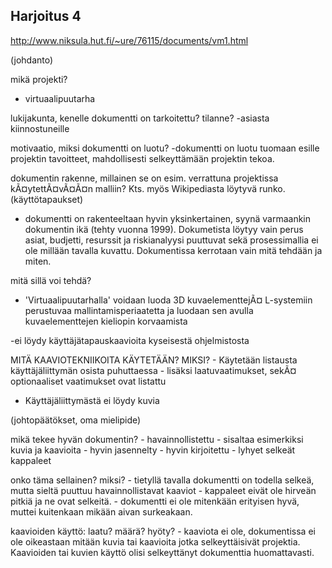 ## Harjoitus 4


http://www.niksula.hut.fi/~ure/76115/documents/vm1.html

(johdanto)


mikä projekti?
- virtuaalipuutarha


lukijakunta, kenelle dokumentti on tarkoitettu?
tilanne?
-asiasta kiinnostuneille

motivaatio, miksi dokumentti on luotu?
-dokumentti on luotu tuomaan esille projektin tavoitteet, mahdollisesti selkeyttämään projektin tekoa.

dokumentin rakenne, millainen se on esim. verrattuna projektissa kÃ¤ytettÃ¤vÃ¤Ã¤n malliin? Kts. myös Wikipediasta löytyvä runko. (käyttötapaukset)
- dokumentti on rakenteeltaan hyvin yksinkertainen, syynä varmaankin dokumentin ikä (tehty vuonna 1999). Dokumetista löytyy vain perus asiat, budjetti, resurssit ja riskianalyysi puuttuvat sekä prosessimallia ei ole millään tavalla kuvattu.
Dokumentissa kerrotaan vain mitä tehdään ja miten.

mitä sillä voi tehdä?
- 'Virtuaalipuutarhalla' voidaan luoda 3D kuvaelementtejÃ¤ L-systemiin perustuvaa mallintamisperiaatetta ja luodaan sen avulla kuvaelementtejen kieliopin korvaamista

-ei löydy käyttäjätapauskaavioita kyseisestä ohjelmistosta

MITÄ KAAVIOTEKNIIKOITA KÄYTETÄÄN? MIKSI?
	- Käytetään listausta käyttäjäliittymän osista puhuttaessa
	- lisäksi laatuvaatimukset, sekÃ¤ optionaaliset vaatimukset ovat listattu

	

- Käyttäjäliittymästä ei löydy kuvia


(johtopäätökset, oma mielipide)

mikä tekee hyvän dokumentin?
	- havainnollistettu
		- sisaltaa esimerkiksi kuvia ja kaavioita
	- hyvin jasennelty
	- hyvin kirjoitettu 
	- lyhyet selkeät kappaleet

	
onko täma sellainen? miksi?
	- tietyllä tavalla dokumentti on todella selkeä, mutta sieltä puuttuu havainnollistavat kaaviot
	- kappaleet eivät ole hirveän pitkiä ja ne ovat selkeitä.
	- dokumentti ei ole mitenkään erityisen hyvä, muttei kuitenkaan mikään aivan surkeakaan.


	
kaavioiden käyttö: laatu? määrä? hyöty?
	- kaaviota ei ole, dokumentissa ei ole oikeastaan mitään kuvia tai kaavioita jotka selkeyttäisivät projektia. Kaavioiden tai kuvien käyttö olisi selkeyttänyt dokumenttia huomattavasti.
